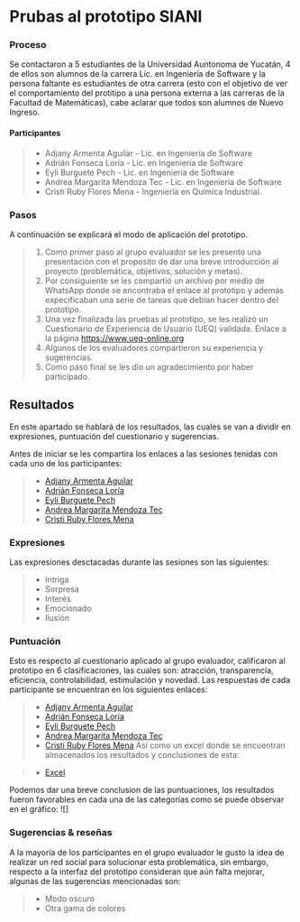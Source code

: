 # Prubas al prototipo SIANI 
### Proceso 
Se contactaron a 5 estudiantes de la Universidad Auntonoma de Yucatán, 4 de ellos son alumnos de la carrera Lic. en Ingeniería de Software y la persona faltante es estudiantes de otra carrera (esto con el objetivo de ver el comportamiento del protitipo a una persona externa a las carreras de la Facultad de Matemáticas), cabe aclarar que todos son alumnos de Nuevo Ingreso. 

#### Participantes 
> - Adjany Armenta Aguilar - Lic. en Ingeniería de Software
> - Adrián Fonseca Loría - Lic. en Ingeniería de Software
> - Eyli Burguete Pech - Lic. en Ingeniería de Software
> - Andrea Margarita Mendoza Tec - Lic. en Ingeniería de Software
> - Cristi Ruby Flores Mena - Ingeniería en Química Industrial.

### Pasos
A continuación se explicará el modo de aplicación del prototipo. 
> 1. Como primer paso al grupo evaluador se les presento una presentación con el proposito de dar una breve introducción al proyecto (problemática, objetivos, solución y metas). 
> 2. Por consiguiente se les compartió un archivo por medio de WhatsApp donde se encontraba el enlace al prototipo y además expecificaban una serie de tareas que debian hacer dentro del prototipo. 
> 3. Una vez finalizada las pruebas al prototipo, se les realizó un Cuestionario de Experiencia de Usuario (UEQ) validada. Enlace a la página https://www.ueq-online.org
> 4. Algunos de los evaluadores compartieron su experiencia y sugerencias. 
> 5. Como paso final se les dio un agradecimiento por haber participado. 

## Resultados 
En este apartado se hablará de los resultados, las cuales se van a dividir en expresiones, puntuación del cuestionario y sugerencias. 

Antes de iniciar se les compartira los enlaces a las sesiones tenidas con cada uno de los participantes: 

> - [Adjany Armenta Aguilar](https://github.com/AndyTue/LIS/blob/ea079c12662b06e3fe484dc9252291a4811321bb/Documentaci%C3%B3n/Test%20SIANI/Adjany/Sesi%C3%B3n.md "click aquí")
> - [Adrián Fonseca Loría](https://github.com/AndyTue/LIS/blob/966db144a97ed8aab3bd235f0769fccfdcd4c91c/Documentaci%C3%B3n/Test%20SIANI/Adri%C3%A1n%20Fonsea/Sesi%C3%B3n.md "Click Aquí")
> - [Eyli Burguete Pech ](https://github.com/AndyTue/LIS/blob/966db144a97ed8aab3bd235f0769fccfdcd4c91c/Documentaci%C3%B3n/Test%20SIANI/Eyli/Sesi%C3%B3n.md "Click Aquí")
> - [Andrea Margarita Mendoza Tec](https://github.com/AndyTue/LIS/blob/966db144a97ed8aab3bd235f0769fccfdcd4c91c/Documentaci%C3%B3n/Test%20SIANI/Andrea%20Margarita%20Mendoza%20Tec/Sesi%C3%B3n.md "Click Aquí")
> - [Cristi Ruby Flores Mena](https://github.com/AndyTue/LIS/blob/966db144a97ed8aab3bd235f0769fccfdcd4c91c/Documentaci%C3%B3n/Test%20SIANI/Cristi%20Rubi/Sesi%C3%B3n.md "Click Aquí")

### Expresiones
Las expresiones desctacadas durante las sesiones son las siguientes: 
> - Intriga
> - Sorpresa
> - Interés 
> - Emocionado
> - Ilusión

### Puntuación 
Esto es respecto al cuestionario aplicado al grupo evaluador, calificaron al prototipo en 6 clasificaciones, las cuales son: atracción, transparencia, eficiencia, controlabilidad, estimulación y novedad. 
Las respuestas de cada participante se encuentran en los siguientes enlaces: 
> - [Adjany Armenta Aguilar](https://github.com/AndyTue/LIS/blob/fde3b931dfaaeddeb2dfe5997927a3b2c9794662/Documentaci%C3%B3n/Test%20SIANI/Adjany/Adjany.pdf "click aquí")
> - [Adrián Fonseca Loría](https://github.com/AndyTue/LIS/blob/fde3b931dfaaeddeb2dfe5997927a3b2c9794662/Documentaci%C3%B3n/Test%20SIANI/Adri%C3%A1n%20Fonsea/Adri%C3%A1n_Fonseca.pdf "Click Aquí")
> - [Eyli Burguete Pech ](https://github.com/AndyTue/LIS/blob/fde3b931dfaaeddeb2dfe5997927a3b2c9794662/Documentaci%C3%B3n/Test%20SIANI/Eyli/Eyli.pdf "Click Aquí")
> - [Andrea Margarita Mendoza Tec](https://github.com/AndyTue/LIS/blob/fde3b931dfaaeddeb2dfe5997927a3b2c9794662/Documentaci%C3%B3n/Test%20SIANI/Andrea%20Margarita%20Mendoza%20Tec/Andrea.pdf "Click Aquí")
> - [Cristi Ruby Flores Mena](https://github.com/AndyTue/LIS/blob/fde3b931dfaaeddeb2dfe5997927a3b2c9794662/Documentaci%C3%B3n/Test%20SIANI/Cristi%20Rubi/Cristi.pdf "Click Aquí")
Así como un excel donde se encuentran almacenados los resultados y conclusiones de esta: 

> - [Excel](https://github.com/AndyTue/LIS/blob/fde3b931dfaaeddeb2dfe5997927a3b2c9794662/Documentaci%C3%B3n/Test%20SIANI/Documentos/UEQ_Data_Analysis_Tool_SIANI.xlsx "Click aquí")

Podemos dar una breve conclusion de las puntuaciones, los resultados fueron favorables en cada una de las categorías como se puede observar en el gráfico: 
![]

### Sugerencias & reseñas
A la mayoría de los participantes en el grupo evaluador le gusto la idea de realizar un red social para solucionar esta problemática, sin embargo, respecto a la interfaz del prototipo consideran que aún falta mejorar, algunas de las sugerencias mencionadas son: 
> - Modo oscuro
> - Otra gama de colores 
